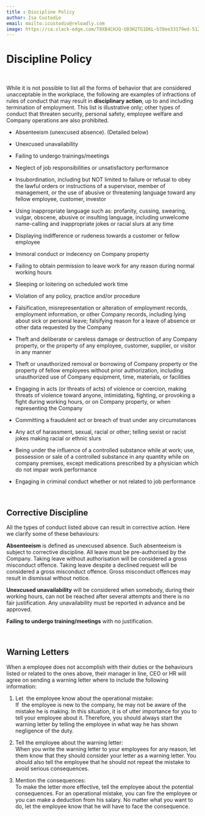 ```yaml
---
title : Discipline Policy 
author: Isa Custodio
email: mailto:icustodio@reloadly.com
image: https://ca.slack-edge.com/T8XB4CHJQ-U03H2TG1DKL-b78ee33179ed-512   
---
```


Discipline Policy
=====================================

&nbsp;

While it is not possible to list all the forms of behavior that are considered unacceptable in the workplace, the following are examples of infractions of rules of conduct that may result in **disciplinary action**, up to and including termination of employment. This list is illustrative only; other types of conduct that threaten security, personal safety, employee welfare and Company operations are also prohibited. 

  

*   Absenteeism (unexcused absence). (Detailed below)
    

*   Unexcused unavailability
    

*   Failing to undergo trainings/meetings
    

*   Neglect of job responsibilities or unsatisfactory performance
    

*   Insubordination, including but NOT limited to failure or refusal to obey the lawful orders or instructions of a supervisor, member of management, or the use of abusive or threatening language toward any fellow employee, customer, investor
    

*   Using inappropriate language such as: profanity, cussing, swearing, vulgar, obscene, abusive or insulting language, including unwelcome name-calling and inappropriate jokes or racial slurs at any time 
    

*   Displaying indifference or rudeness towards a customer or fellow employee
    

*   Immoral conduct or indecency on Company property
    

*   Failing to obtain permission to leave work for any reason during normal working hours
    

*   Sleeping or loitering on scheduled work time
    

*   Violation of any policy, practice and/or procedure
    

*   Falsification, misrepresentation or alteration of employment records, employment information, or other Company records, including lying about sick or personal leave; falsifying reason for a leave of absence or other data requested by the Company
    

*   Theft and deliberate or careless damage or destruction of any Company property, or the property of any employee, customer, supplier, or visitor in any manner
    

*   Theft or unauthorized removal or borrowing of Company property or the property of fellow employees without prior authorization, including unauthorized use of Company equipment, time, materials, or facilities 
    

*   Engaging in acts (or threats of acts) of violence or coercion, making threats of violence toward anyone, intimidating, fighting, or provoking a fight during working hours, or on Company property, or when representing the Company
    

*   Committing a fraudulent act or breach of trust under any circumstances 
    

*   Any act of harassment, sexual, racial or other; telling sexist or racist jokes making racial or ethnic slurs
    

*   Being under the influence of a controlled substance while at work; use, possession or sale of a controlled substance in any quantity while on company premises, except medications prescribed by a physician which do not impair work performance
    

*   Engaging in criminal conduct whether or not related to job performance 
    

&nbsp;

## Corrective Discipline


All the types of conduct listed above can result in corrective action. Here we clarify some of these behaviours:

**Absenteeism** is defined as unexcused absence. Such absenteeism is subject to corrective discipline. All leave must be pre-authorised by the Company. Taking leave without authorisation will be considered a gross misconduct offence. Taking leave despite a declined request will be considered a gross misconduct offence. Gross misconduct offences may result in dismissal without notice. 

**Unexcused unavailability** will be considered when somebody, during their working hours, can not be reached after several attempts and there is no fair justification. Any unavailability must be reported in advance and be approved. 

**Failing to undergo training/meetings** with no justification. 

&nbsp;

## Warning Letters


When a employee does not accomplish with their duties or the behaviours listed or related to the ones above, their manager in line, CEO or HR will agree on sending a warning letter where to include the following information:

  

1.  Let  the employee know about the operational mistake:  
    If  the employee is new to the company, he may not be aware of the  mistake he is making. In this situation, it is of utter importance for you to tell your employee about it. Therefore, you should always start the warning letter by telling the employee in what way he has shown negligence of the duty.  
    
2.  Tell the employee about the warning letter:  
    When you write the warning letter to your employees for any reason, let them know that they should consider your letter as a warning letter. You should also tell the employee that he should not repeat the mistake to avoid serious consequences.  
    
3.  Mention the consequences:  
    To make the letter more effective, tell the employee about the potential consequences. For an operational mistake, you can fire the employee or you can make a deduction from his salary. No matter what you want to do, let the employee know that he will have to face the consequence.